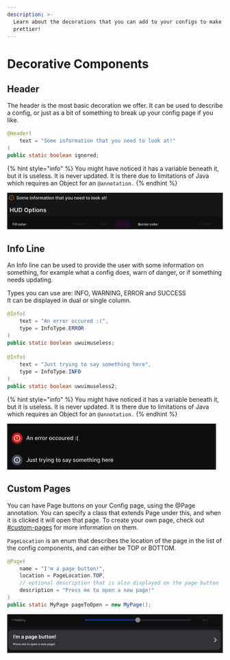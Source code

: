 ```yaml
---
description: >-
  Learn about the decorations that you can add to your configs to make them
  prettier!
---
```


# Decorative Components

## Header

The header is the most basic decoration we offer. It can be used to describe a config,  or just as a bit of something to break up your config page if you like.

```java
@Header(
    text = "Some information that you need to look at!"
)
public static boolean ignored;
```

{% hint style="info" %}
You might have noticed it has a variable beneath it, but it is useless. It is never updated. It is there due to limitations of Java which requires an Object for an `@annotation.`
{% endhint %}

![An info example with some config components beneath it](<../../.gitbook/assets/image (3).png>)

## Info Line

An Info line can be used to provide the user with some information on something, for example what a config does, warn of danger, or if something needs updating.

Types you can use are: INFO, WARNING, ERROR and SUCCESS\
It can be displayed in dual or single column.

```java
@Info(
    text = "An error occured :(",
    type = InfoType.ERROR
)
public static boolean uwuimuseless;

@Info(
    text = "Just trying to say something here",
    type = InfoType.INFO
)
public static boolean uwuimuseless2;
```

{% hint style="info" %}
You might have noticed it has a variable beneath it, but it is useless. It is never updated. It is there due to limitations of Java which requires an Object for an `@annotation.`
{% endhint %}

![example info fields](<../../.gitbook/assets/image (18).png>)

## Custom Pages

You can have Page buttons on your Config page, using the @Page annotation. You can specify a class that extends Page under this, and when it is clicked it will open that page. To create your own page, check out [#custom-pages](../../gui/pages.md#custom-pages "mention") for more information on them.

`PageLocation` is an enum that describes the location of the page in the list of the config components, and can either be TOP or BOTTOM.

```java
@Page(
    name = "I'm a page button!",
    location = PageLocation.TOP,
    // optional description that is also displayed on the page button
    description = "Press me to open a new page!"
)
public static MyPage pageToOpen = new MyPage();
```

![Page button example beneath some other config components](<../../.gitbook/assets/image (10).png>)
